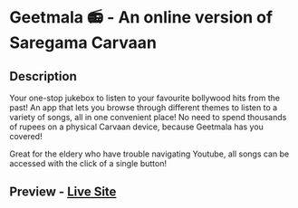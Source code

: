 # Geetmala 📻 - An online version of Saregama Carvaan

## Description
Your one-stop jukebox to listen to your favourite bollywood hits from the past!
An app that lets you browse through different themes to listen to a variety of songs,
all in one convenient place!
No need to spend thousands of rupees on a physical Carvaan device,
because Geetmala has you covered!

Great for the eldery who have trouble navigating Youtube,
all songs can be accessed with the click of a single button!

## Preview - [Live Site](https://geetmala.netlify.app/)
